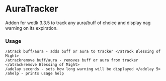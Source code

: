 # AuraTracker

Addon for wotlk 3.3.5 to track any aura/buff of choice and display nag warning on its expiration.

### Usage
```
/atrack buff/aura - adds buff or aura to tracker </atrack Blessing of Might>
/atrackremove buff/aura - removes buff or aura from tracker </atrackremove Blessing of Might>
/adelay seconds - sets how long warning will be displayed </adelay 5>
/ahelp - prints usage help
```
